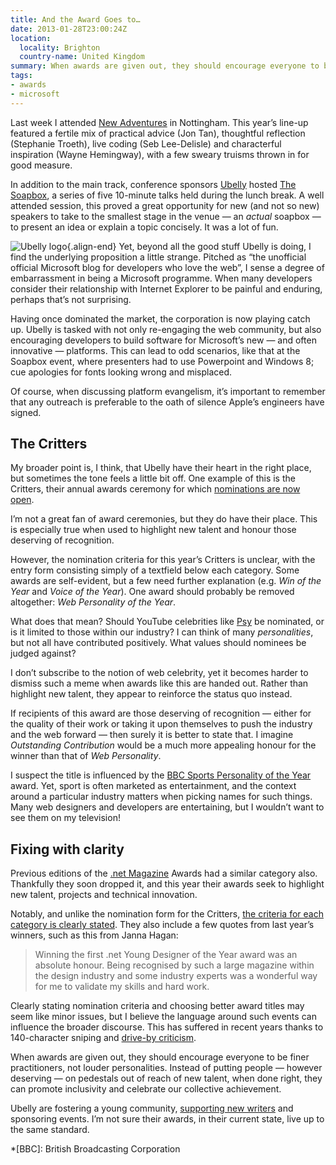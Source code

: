 ```yaml
---
title: And the Award Goes to…
date: 2013-01-28T23:00:24Z
location:
  locality: Brighton
  country-name: United Kingdom
summary: When awards are given out, they should encourage everyone to be finer practitioners, not louder personalities. Instead of putting people — however deserving — on pedestals out of reach of new talent, when done right, they can promote inclusivity and celebrate our collective achievement.
tags:
- awards
- microsoft
---
```

Last week I attended [New Adventures][1] in Nottingham. This year’s line-up featured a fertile mix of practical advice (Jon Tan), thoughtful reflection (Stephanie Troeth), live coding (Seb Lee-Delisle) and characterful inspiration (Wayne Hemingway), with a few sweary truisms thrown in for good measure.

In addition to the main track, conference sponsors [Ubelly][2] hosted [The Soapbox][3], a series of five 10-minute talks held during the lunch break. A well attended session, this proved a great opportunity for new (and not so new) speakers to take to the smallest stage in the venue — an *actual* soapbox — to present an idea or explain a topic concisely. It was a lot of fun.

![Ubelly logo](/images/2013/01/ubelly.png){.align-end} Yet, beyond all the good stuff Ubelly is doing, I find the underlying proposition a little strange. Pitched as “the unofficial official Microsoft blog for developers who love the web”, I sense a degree of embarrassment in being a Microsoft programme. When many developers consider their relationship with Internet Explorer to be painful and enduring, perhaps that’s not surprising.

Having once dominated the market, the corporation is now playing catch up. Ubelly is tasked with not only re-engaging the web community, but also encouraging developers to build software for Microsoft’s new — and often innovative — platforms. This can lead to odd scenarios, like that at the Soapbox event, where presenters had to use Powerpoint and Windows 8; cue apologies for fonts looking wrong and misplaced.

Of course, when discussing platform evangelism, it’s important to remember that any outreach is preferable to the oath of silence Apple’s engineers have signed.

## The Critters

My broader point is, I think, that Ubelly have their heart in the right place, but sometimes the tone feels a little bit off. One example of this is the Critters, their annual awards ceremony for which [nominations are now open][4].

I’m not a great fan of award ceremonies, but they do have their place. This is especially true when used to highlight new talent and honour those deserving of recognition.

However, the nomination criteria for this year’s Critters is unclear, with the entry form consisting simply of a textfield below each category. Some awards are self-evident, but a few need further explanation (e.g. *Win of the Year* and *Voice of the Year*). One award should probably be removed altogether: *Web Personality of the Year*.

What does that mean? Should YouTube celebrities like [Psy][5] be nominated, or is it limited to those within our industry? I can think of many *personalities*, but not all have contributed positively. What values should nominees be judged against?

I don’t subscribe to the notion of web celebrity, yet it becomes harder to dismiss such a meme when awards like this are handed out. Rather than highlight new talent, they appear to reinforce the status quo instead.

If recipients of this award are those deserving of recognition — either for the quality of their work or taking it upon themselves to push the industry and the web forward — then surely it is better to state that. I imagine *Outstanding Contribution* would be a much more appealing honour for the winner than that of *Web Personality*.

I suspect the title is influenced by the [BBC Sports Personality of the Year][6] award. Yet, sport is often marketed as entertainment, and the context around a particular industry matters when picking names for such things. Many web designers and developers are entertaining, but I wouldn’t want to see them on my television!

## Fixing with clarity

Previous editions of the [.net Magazine][7] Awards had a similar category also. Thankfully they soon dropped it, and this year their awards seek to highlight new talent, projects and technical innovation.

Notably, and unlike the nomination form for the Critters, [the criteria for each category is clearly stated][8]. They also include a few quotes from last year’s winners, such as this from Janna Hagan:

> Winning the first .net Young Designer of the Year award was an absolute honour. Being recognised by such a large magazine within the design industry and some industry experts was a wonderful way for me to validate my skills and hard work.

Clearly stating nomination criteria and choosing better award titles may seem like minor issues, but I believe the language around such events can influence the broader discourse. This has suffered in recent years thanks to 140-character sniping and [drive-by criticism][9].

When awards are given out, they should encourage everyone to be finer practitioners, not louder personalities. Instead of putting people — however deserving — on pedestals out of reach of new talent, when done right, they can promote inclusivity and celebrate our collective achievement.

Ubelly are fostering a young community, [supporting new writers][10] and sponsoring events. I’m not sure their awards, in their current state, live up to the same standard.

[1]: https://newadventuresconf.com/2013/
[2]: http://www.ubelly.com
[3]: http://www.ubelly.com/the-soapbox
[4]: http://www.ubelly.com/thecritters/
[5]: https://www.youtube.com/user/officialpsy
[6]: https://www.bbc.co.uk/sport/0/sports-personality/
[7]: http://www.netmagazine.com
[8]: http://netmagazine.com/netawards13
[9]: http://christianheilmann.com/2013/01/27/drive-by-criticism-must-die/
[10]: http://www.ubelly.com/nubelly

*[BBC]: British Broadcasting Corporation
